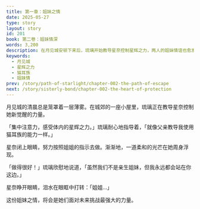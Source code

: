 ```yaml
---
title: 第一章：姐妹之情
date: 2025-05-27
type: story
layout: story
id: 201
book: 第二卷：姐妹情深
words: 3,200
description: 在月见城安顿下来后，琉璃开始教导星奈控制星辉之力，两人的姐妹情谊也愈发深厚。
keywords:
  - 月见城
  - 星辉之力
  - 猫耳族
  - 姐妹情
prev: /story/path-of-starlight/chapter-002-the-path-of-escape
next: /story/sisterly-bond/chapter-002-the-heart-of-protection
---
```

月见城的清晨总是笼罩着一层薄雾。在城郊的一座小屋里，琉璃正在教导星奈控制她新觉醒的力量。

「集中注意力，感受体内的星辉之力。」琉璃耐心地指导着，「就像父亲教导我使用猫耳族的能力一样。」

星奈闭上眼睛，努力按照姐姐的指示去做。渐渐地，一道柔和的光芒在她周身浮现。

「做得很好！」琉璃欣慰地说道，「虽然我们不是亲生姐妹，但我永远都会站在你这边。」

星奈睁开眼睛，泪水在眼眶中打转：「姐姐...」

这份姐妹之情，将会是她们面对未来挑战最强大的力量。 